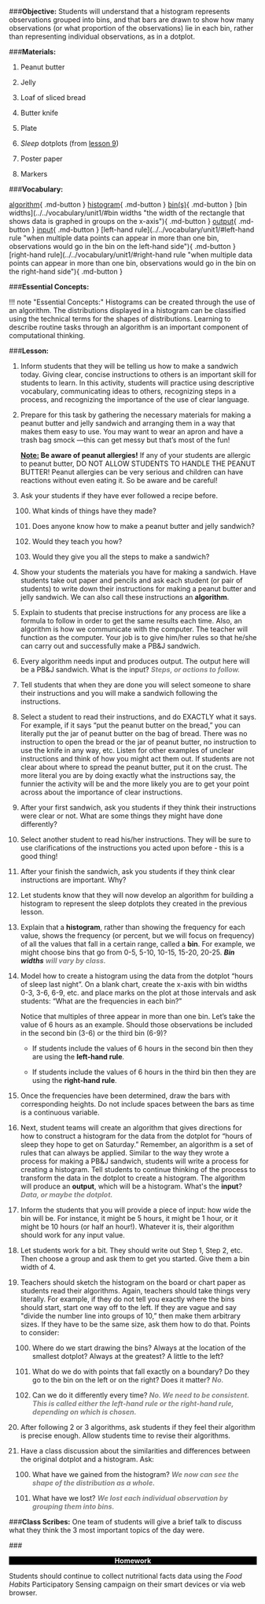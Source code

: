 ###**Objective:**
Students will understand that a histogram represents observations grouped into bins, and that bars are
drawn to show how many observations (or what proportion of the observations) lie in each bin, rather than
representing individual observations, as in a dotplot.

###**Materials:**
1. Peanut butter

2. Jelly

3. Loaf of sliced bread

4. Butter knife

5. Plate

6. *Sleep* dotplots (from [lesson 9](lesson9.md))

7. Poster paper

8. Markers

###**Vocabulary:**

[algorithm](../../vocabulary/unit1/#algorithm "a process or set of rules for solving a mathematical problem"){ .md-button }
[histogram](../../vocabulary/unit1/#histogram "an approximate representation of the distribution of numerical data"){ .md-button }
[bin(s)](../../vocabulary/unit1/#bin(s) "a bar whose height corresponds to how many data points are in that bin"){ .md-button }
[bin widths](../../vocabulary/unit1/#bin widths "the width of the rectangle that shows data is graphed in groups on the x-axis"){ .md-button }
[output](../../vocabulary/unit1/#output "the value(s) that are produced by an algorithm"){ .md-button }
[input](../../vocabulary/unit1/#input "the value you place into the algorithm"){ .md-button }
[left-hand rule](../../vocabulary/unit1/#left-hand rule "when multiple data points can appear in more than one bin, observations would go in the bin on the left-hand side"){ .md-button }
[right-hand rule](../../vocabulary/unit1/#right-hand rule "when multiple data points can appear in more than one bin, observations would go in the bin on the right-hand side"){ .md-button }

###**Essential Concepts:**

!!! note "Essential Concepts:"
    Histograms can be created through the use of an algorithm. The distributions
    displayed in a histogram can be classified using the technical terms for the shapes of distributions.
    Learning to describe routine tasks through an algorithm is an important component of computational
    thinking.

###**Lesson:**

1. Inform students that they will be telling us how to make a sandwich today. Giving clear, concise
instructions to others is an important skill for students to learn. In this activity, students will
practice using descriptive vocabulary, communicating ideas to others, recognizing steps in a
process, and recognizing the importance of the use of clear language.

2. Prepare for this task by gathering the necessary materials for making a peanut butter and jelly
sandwich and arranging them in a way that makes them easy to use. You may want to wear an
apron and have a trash bag smock —this can get messy but that’s most of the fun!

    **<u>Note:</u> Be aware of peanut allergies!** If any of your students are allergic to peanut butter, DO
    NOT ALLOW STUDENTS TO HANDLE THE PEANUT BUTTER! Peanut allergies can be very
    serious and children can have reactions without even eating it. So be aware and be careful!

3. Ask your students if they have ever followed a recipe before.

    100. What kinds of things have they made?

    100. Does anyone know how to make a peanut butter and jelly sandwich?

    100. Would they teach you how?

    100. Would they give you all the steps to make a sandwich?

4. Show your students the materials you have for making a sandwich. Have students take out paper
and pencils and ask each student (or pair of students) to write down their instructions for making
a peanut butter and jelly sandwich. We can also call these instructions an **algorithm**.

5. Explain to students that precise instructions for any process are like a formula to follow in order to
get the same results each time. Also, an algorithm is how we communicate with the computer.
The teacher will function as the computer. Your job is to give him/her rules so that he/she can
carry out and successfully make a PB&J sandwich.

6. Every algorithm needs input and produces output. The output here will be a PB&J sandwich.
What is the input? <span style="color:grey">***Steps, or actions to follow.***</span>

7. Tell students that when they are done you will select someone to share their instructions and you
will make a sandwich following the instructions.

8. Select a student to read their instructions, and do EXACTLY what it says. For example, if it says
“put the peanut butter on the bread,” you can literally put the jar of peanut butter on the bag of
bread. There was no instruction to open the bread or the jar of peanut butter, no instruction to use
the knife in any way, etc. Listen for other examples of unclear instructions and think of how you
might act them out. If students are not clear about where to spread the peanut butter, put it on the
crust. The more literal you are by doing exactly what the instructions say, the funnier the activity
will be and the more likely you are to get your point across about the importance of clear
instructions.

9. After your first sandwich, ask you students if they think their instructions were clear or not. What
are some things they might have done differently?

10. Select another student to read his/her instructions. They will be sure to use clarifications of the
instructions you acted upon before - this is a good thing!

11. After your finish the sandwich, ask you students if they think clear instructions are important.
Why?

12. Let students know that they will now develop an algorithm for building a histogram to represent
the sleep dotplots they created in the previous lesson.

13. Explain that a **histogram**, rather than showing the frequency for each value, shows the frequency
(or percent, but we will focus on frequency) of all the values that fall in a certain range, called a
**bin**. For example, we might choose bins that go from 0-5, 5-10, 10-15, 15-20, 20-25. ***Bin widths***
<span style="color:grey">***will vary by class.***</span>

14. Model how to create a histogram using the data from the dotplot “hours of sleep last night”. On a
blank chart, create the x-axis with bin widths 0-3, 3-6, 6-9, etc. and place marks on the plot at
those intervals and ask students: “What are the frequencies in each bin?”

    Notice that multiples of three appear in more than one bin. Let’s take the value of 6 hours as an
    example. Should those observations be included in the second bin (3-6) or the third bin (6-9)?

    * If students include the values of 6 hours in the second bin then they are using the
        **left-hand rule**.

    * If students include the values of 6 hours in the third bin then they are using the
        **right-hand rule**.

15. Once the frequencies have been determined, draw the bars with corresponding heights. Do not
include spaces between the bars as time is a continuous variable.

16. Next, student teams will create an algorithm that gives directions for how to construct a histogram
for the data from the dotplot for “hours of sleep they hope to get on Saturday.” Remember, an
algorithm is a set of rules that can always be applied. Similar to the way they wrote a process for
making a PB&J sandwich, students will write a process for creating a histogram. Tell students to
continue thinking of the process to transform the data in the dotplot to create a histogram. The
algorithm will produce an **output**, which will be a histogram. What's the **input**? <span style="color:grey">***Data, or maybe
the dotplot.***</span>

17. Inform the students that you will provide a piece of input: how wide the bin will be. For instance, it
might be 5 hours, it might be 1 hour, or it might be 10 hours (or half an hour!). Whatever it is, their
algorithm should work for any input value.

18. Let students work for a bit. They should write out Step 1, Step 2, etc. Then choose a group and
ask them to get you started. Give them a bin width of 4.

19. Teachers should sketch the histogram on the board or chart paper as students read their
algorithms. Again, teachers should take things very literally. For example, if they do not tell you
exactly where the bins should start, start one way off to the left. If they are vague and say "divide
the number line into groups of 10,” then make them arbitrary sizes. If they have to be the same
size, ask them how to do that. Points to consider:

    100. Where do we start drawing the bins? Always at the location of the smallest dotplot?
    Always at the greatest? A little to the left?

    100. What do we do with points that fall exactly on a boundary? Do they go to the bin on the
    left or on the right? Does it matter? <span style="color:grey">***No.***</span>

    100. Can we do it differently every time? <span style="color:grey">***No. We need to be consistent. This is called
    either the left-hand rule or the right-hand rule, depending on which is chosen.***</span>

20. After following 2 or 3 algorithms, ask students if they feel their algorithm is precise enough. Allow
students time to revise their algorithms.

21. Have a class discussion about the similarities and differences between the original dotplot and a
histogram. Ask:

    100. What have we gained from the histogram? <span style="color:grey">***We now can see the shape of the
    distribution as a whole.***</span>

    100. What have we lost? <span style="color:grey">***We lost each individual observation by grouping them into bins.***</span>

###**Class Scribes:**
One team of students will give a brief talk to discuss what they think the 3 most important topics
of the day were.

###<p style="background: black; color: white; text-align: center;">**Homework**</p>
Students should continue to collect nutritional facts data using the *Food Habits* Participatory Sensing
campaign on their smart devices or via web browser.